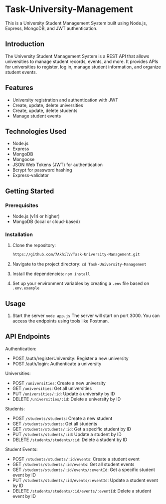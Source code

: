 # Task-University-Management
This is a University Student Management System built using Node.js, Express, MongoDB, and JWT authentication.

## Introduction

The University Student Management System is a REST API that allows universities to manage student records, events, and more. 
It provides APIs for universities to register, log in, manage student information, and organize student events.

## Features

- University registration and authentication with JWT
- Create, update, delete universities
- Create, update, delete students
- Manage student events

## Technologies Used

- Node.js
- Express
- MongoDB
- Mongoose
- JSON Web Tokens (JWT) for authentication
- Bcrypt for password hashing
- Express-validator

## Getting Started

### Prerequisites

- Node.js (v14 or higher)
- MongoDB (local or cloud-based)

### Installation

1. Clone the repository:

   ```bash
   https://github.com/7AkhilV/Task-University-Management.git

2. Navigate to the project directory:
   `cd Task-University-Management`
    
3. Install the dependencies:
   `npm install`

4. Set up your environment variables by creating a `.env` file based on `.env.example`

## Usage

1. Start the server
    `node app.js`
The server will start on port 3000. You can access the endpoints using tools like Postman.

## API Endpoints

Authentication:

- POST /auth/registerUniversity: Register a new university
- POST /auth/login: Authenticate a university

Universities:

- POST `/universities`: Create a new university
- GET `/universities`: Get all universities
- PUT `/universities/:id`: Update a university by ID
- DELETE `/universities/:id`: Delete a university by ID

Students:

- POST `/students/students`: Create a new student
- GET `/students/students`: Get all students
- GET `/students/students/:id`: Get a specific student by ID
- PUT `/students/students/:id`: Update a student by ID
- DELETE `/students/students/:id`: Delete a student by ID

Student Events:

- POST `/students/students/:id/events`: Create a student event
- GET `/students/students/:id/events`: Get all student events
- GET `/students/students/:id/events/:eventId`: Get a specific student event by ID
- PUT `/students/students/:id/events/:eventId`: Update a student event by ID
- DELETE `/students/students/:id/events/:eventId`: Delete a student event by ID
